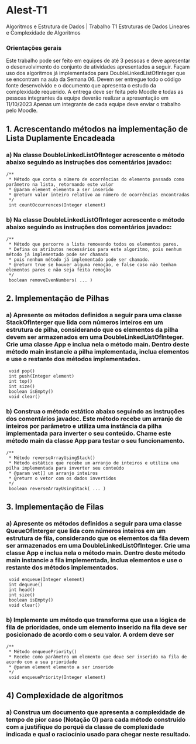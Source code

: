 # Alest-T1
Algoritmos e Estrutura de Dados | Trabalho T1
Estruturas de Dados Lineares e Complexidade de Algoritmos

### Orientações gerais
Este trabalho pode ser feito em equipes de até 3 pessoas e deve apresentar o desenvolvimento do conjunto de atividades apresentados a seguir.
Façam uso dos algoritmos já implementados para DoubleLinkedListOfInteger que se encontram na aula da Semana 06.
Devem ser entregue todo o código fonte desenvolvido e o documento que apresenta o estudo da complexidade requerido.
A entrega deve ser feita pelo Moodle e todas as pessoas integrantes da equipe deverão realizar a apresentação em 11/10/2023
Apenas um integrante de cada equipe deve enviar o trabalho pelo Moodle. 

## 1. Acrescentando métodos na implementação de Lista Duplamente Encadeada

### a) Na classe DoubleLinkedListOfInteger acrescente o método abaixo seguindo as instruções dos comentários javadoc:

    /**
     * Método que conta o número de ocorrências do elemento passado como parâmetro na lista, retornando este valor
     * @param element elemento a ser inserido 
     * @return valor inteiro relativo ao número de ocorrências encontradas 
     */
     int countOccurrences(Integer element)

### b) Na classe DoubleLinkedListOfInteger acrescente o método abaixo seguindo as instruções dos comentários javadoc:

    /**
     * Método que percorre a lista removendo todos os elementos pares.
     * Defina os atributos necessários para este algoritmo, pois nenhum método já implementado pode ser chamado
     * pois nenhum método já implementado pode ser chamado.
     * @return true se houver alguma remoção, e false caso não tenham elementos pares e não seja feita remoção
     */
     boolean removeEvenNumbers( ... )


## 2. Implementação de Pilhas

### a) Apresente os métodos definidos a seguir para uma classe StackOfInterger que lida com números inteiros em um estrutura de pilha, considerando que os elementos da pilha devem ser armazenados em uma DoubleLinkedListOfInteger. Crie uma classe App e inclua nela o método main. Dentro deste método main instancie a pilha implementada, inclua elementos e use o restante dos métodos implementados.

     void pop()
     int push(Integer element)
     int top()
     int size()
     boolean isEmpty()
     void clear()

### b) Construa o método estático abaixo seguindo as instruções dos comentários javadoc. Este método recebe um arranjo de inteiros por parâmetro e utiliza uma instância da pilha implementada para inverter o seu conteúdo. Chame este método main da classe App para testar o seu funcionamento. 

    /**
     * Método reverseArrayUsingStack()
     * Método estático que recebe um arranjo de inteiros e utiliza uma pilha implementada para inverter seu conteúdo
     * @param vet[] um arranjo inteiros
     * @return o vetor com os dados invertidos
     */
     boolean reverseArrayUsingStack( ... )


## 3. Implementação de Filas
### a) Apresente os métodos definidos a seguir para uma classe QueueOfInterger que lida com números inteiros em um estrutura de fila, considerando que os elementos da fila devem ser armazenados em uma DoubleLinkedListOfInteger. Crie uma classe App e inclua nela o método main. Dentro deste método main instancie a fila implementada, inclua elementos e use o restante dos métodos implementados.

     void enqueue(Integer element)
     int dequeue()
     int head()
     int size()
     boolean isEmpty()
     void clear()
### b) Implemente um método que transforma que usa a lógica de fila de prioridades, onde um elemento inserido na fila deve ser posicionado de acordo com o seu valor. A ordem deve ser 

    /**
     * Método enqueuePriority()
     * Recebe como parâmetro um elemento que deve ser inserido na fila de acordo com a sua prioridade
     * @param element elemento a ser inserido 
     */
     void enqueuePriority(Integer element)

## 4) Complexidade de algoritmos

### a) Construa um documento que apresenta a complexidade de tempo de pior caso (Notação O) para cada método construído com a justifique do porquê da classe de complexidade indicada e qual o raciocínio usado para chegar neste resultado.
